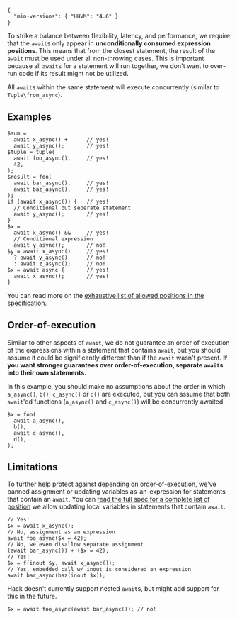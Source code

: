 ```yamlmeta
{
  "min-versions": { "HHVM": "4.6" }
}
```

To strike a balance between flexibility, latency, and performance, we require that the `await`s only appear in **unconditionally consumed expression positions**. This means that from the closest statement, the result of the `await` must be used under all non-throwing cases. This is important because all `await`s for a statement will run together, we don't want to over-run code if its result might not be utilized.

All `await`s within the same statement will execute concurrently (similar to `Tuple\from_async`).

## Examples

```
$sum =
  await x_async() +      // yes!
  await y_async();       // yes!
$tuple = tuple(
  await foo_async(),     // yes!
  42,
);
$result = foo(
  await bar_async(),     // yes!
  await baz_async(),     // yes!
);
if (await x_async()) {   // yes!
  // Conditional but seperate statement
  await y_async();       // yes!
}
$x =
  await x_async() &&     // yes!
  // Conditional expression
  await y_async();       // no!
$y = await x_async()     // yes!
  ? await y_async()      // no!
  : await z_async();     // no!
$x = await async {       // yes!
  await x_async();       // yes!
}
```

You can read more on the [exhaustive list of allowed positions in the specification](await-as-an-expression-spec.md).


## Order-of-execution

Similar to other aspects of `await`, we do not guarantee an order of execution of the expressions within a statement that contains `await`, but you should assume it could be significantly different than if the `await` wasn't present. **If you want stronger guarantees over order-of-execution, separate `await`s into their own statements.**

In this example, you should make no assumptions about the order in which `a_async()`, `b()`, `c_async()` or `d()` are executed, but you can assume that both `await`'ed functions (`a_async()` and `c_async()`) will be concurrently awaited.

```
$x = foo(
  await a_async(),
  b(),
  await c_async(),
  d(),
);
```

## Limitations

To further help protect against depending on order-of-execution, we've banned assignment or updating variables as-an-expression for statements that contain an `await`. You can [read the full spec for a complete list of position](../expressions-and-operators/banning-lval-as-an-expression.md) we allow updating local variables in statements that contain `await`.

```
// Yes!
$x = await x_async();
// No, assignment as an expression
await foo_async($x = 42);
// No, we even disallow separate assignment
(await bar_async()) + ($x = 42);     
// Yes!   
$x = f(inout $y, await x_async());
// Yes, embedded call w/ inout is considered an expression
await bar_async(baz(inout $x));
```

Hack doesn't currently support nested `await`s, but might add support for this in the future.

```
$x = await foo_async(await bar_async()); // no!
```
